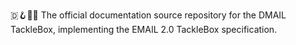 🇩🪝️🧰️📧️ The official documentation source repository for the DMAIL TackleBox, implementing the EMAIL 2.0 TackleBox specification.
